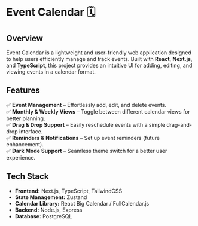 # Event Calendar 🗓️  

## Overview  
Event Calendar is a lightweight and user-friendly web application designed to help users efficiently manage and track events. Built with **React**, **Next.js**, and **TypeScript**, this project provides an intuitive UI for adding, editing, and viewing events in a calendar format.  

## Features  
✅ **Event Management** – Effortlessly add, edit, and delete events.  
✅ **Monthly & Weekly Views** – Toggle between different calendar views for better planning.  
✅ **Drag & Drop Support** – Easily reschedule events with a simple drag-and-drop interface.  
✅ **Reminders & Notifications** – Set up event reminders (future enhancement).  
✅ **Dark Mode Support** – Seamless theme switch for a better user experience.  

## Tech Stack  
- **Frontend:** Next.js, TypeScript, TailwindCSS  
- **State Management:** Zustand  
- **Calendar Library:** React Big Calendar / FullCalendar.js  
- **Backend:** Node.js, Express
- **Database:** PostgreSQL

